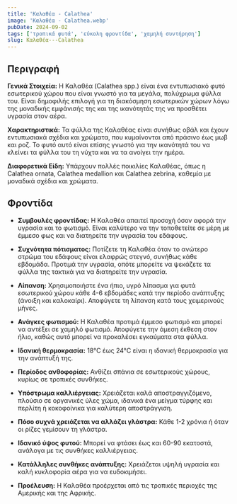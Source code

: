 ```yaml
---
title: 'Καλαθέα - Calathea'
image: 'Καλαθέα - Calathea.webp'
pubDate: 2024-09-02
tags: ['τροπικά φυτά', 'εύκολη φροντίδα', 'χαμηλή συντήρηση']
slug: Καλαθέα---Calathea
---
```


**Περιγραφή**
----------------
**Γενικά Στοιχεία:**
Η Καλαθέα (Calathea spp.) είναι ένα εντυπωσιακό φυτό εσωτερικού χώρου που είναι γνωστό για τα μεγάλα, πολύχρωμα φύλλα του. Είναι δημοφιλής επιλογή για τη διακόσμηση εσωτερικών χώρων λόγω της μοναδικής εμφάνισής της και της ικανότητάς της να προσθέτει υγρασία στον αέρα.

**Χαρακτηριστικά:**
Τα φύλλα της Καλαθέας είναι συνήθως οβάλ και έχουν εντυπωσιακά σχέδια και χρώματα, που κυμαίνονται από πράσινο έως μωβ και ροζ. Το φυτό αυτό είναι επίσης γνωστό για την ικανότητά του να κλείνει τα φύλλα του τη νύχτα και να τα ανοίγει την ημέρα.

**Διαφορετικά Είδη:**
Υπάρχουν πολλές ποικιλίες Καλαθέας, όπως η Calathea ornata, Calathea medallion και Calathea zebrina, καθεμία με μοναδικά σχέδια και χρώματα.

**Φροντίδα**
--------------
* **Συμβουλές φροντίδας:** 
  Η Καλαθέα απαιτεί προσοχή όσον αφορά την υγρασία και το φωτισμό. Είναι καλύτερο να την τοποθετείτε σε μέρη με έμμεσο φως και να διατηρείτε την υγρασία του εδάφους.

* **Συχνότητα πότισματος:** 
  Ποτίζετε τη Καλαθέα όταν το ανώτερο στρώμα του εδάφους είναι ελαφρώς στεγνό, συνήθως κάθε εβδομάδα. Προτιμά την υγρασία, οπότε μπορείτε να ψεκάζετε τα φύλλα της τακτικά για να διατηρείτε την υγρασία.

* **Λίπανση:** 
  Χρησιμοποιήστε ένα ήπιο, υγρό λίπασμα για φυτά εσωτερικού χώρου κάθε 4-6 εβδομάδες κατά την περίοδο ανάπτυξης (άνοιξη και καλοκαίρι). Αποφύγετε τη λίπανση κατά τους χειμερινούς μήνες.

* **Ανάγκες φωτισμού:** 
  Η Καλαθέα προτιμά έμμεσο φωτισμό και μπορεί να αντέξει σε χαμηλό φωτισμό. Αποφύγετε την άμεση έκθεση στον ήλιο, καθώς αυτό μπορεί να προκαλέσει εγκαύματα στα φύλλα.

* **Ιδανική θερμοκρασία:** 
  18°C έως 24°C είναι η ιδανική θερμοκρασία για την ανάπτυξή της.

* **Περίοδος ανθοφορίας:**
  Ανθίζει σπάνια σε εσωτερικούς χώρους, κυρίως σε τροπικές συνθήκες.

* **Υπόστρωμα καλλιέργειας:**
  Χρειάζεται καλά αποστραγγιζόμενο, πλούσιο σε οργανικές ύλες χώμα, ιδανικά ένα μείγμα τύρφης και περλίτη ή κοκοφοίνικα για καλύτερη αποστράγγιση.

* **Πόσο συχνά χρειάζεται να αλλάζει γλάστρα:** 
  Κάθε 1-2 χρόνια ή όταν οι ρίζες γεμίσουν τη γλάστρα.

* **Ιδανικό ύψος φυτού:** 
  Μπορεί να φτάσει έως και 60-90 εκατοστά, ανάλογα με τις συνθήκες καλλιέργειας.

* **Κατάλληλες συνθήκες ανάπτυξης:** 
  Χρειάζεται υψηλή υγρασία και καλή κυκλοφορία αέρα για να ευδοκιμήσει.

* **Προέλευση:**
  Η Καλαθέα προέρχεται από τις τροπικές περιοχές της Αμερικής και της Αφρικής.